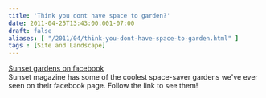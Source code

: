 ```yaml
---
title: 'Think you dont have space to garden?'
date: 2011-04-25T13:43:00.001-07:00
draft: false
aliases: [ "/2011/04/think-you-dont-have-space-to-garden.html" ]
tags : [Site and Landscape]
---
```


[Sunset gardens on facebook](https://www.facebook.com/#%21/media/set/fbx/?set=a.10150221928757848.350944.69494492847)  
Sunset magazine has some of the coolest space-saver gardens we've ever seen on their facebook page. Follow the link to see them!